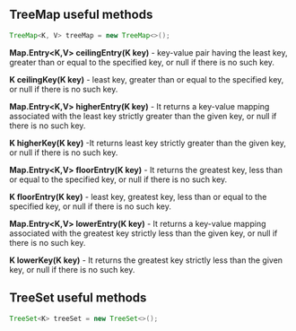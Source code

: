 ## TreeMap useful methods

```java
TreeMap<K, V> treeMap = new TreeMap<>();
```

**Map.Entry<K,V> ceilingEntry(K key)** - key-value pair having the least key, greater than or equal to the specified key, or null if there is no such key. 

**K ceilingKey(K key)** - least key, greater than or equal to the specified key, or null if there is no such key.

**Map.Entry<K,V> higherEntry(K key)**	- It returns a key-value mapping associated with the least key strictly greater than the given key, or null if there is no such key.

**K higherKey(K key)**	-It returns least key strictly greater than the given key, or null if there is no such key.

**Map.Entry<K,V> floorEntry(K key)**	- It returns the greatest key, less than or equal to the specified key, or null if there is no such key.

**K floorEntry(K key)** - least key, greatest key, less than or equal to the specified key, or null if there is no such key.

**Map.Entry<K,V> lowerEntry(K key)** -	It returns a key-value mapping associated with the greatest key strictly less than the given key, or null if there is no such key.

**K lowerKey(K key)**	- It returns the greatest key strictly less than the given key, or null if there is no such key.

## TreeSet useful methods

```java
TreeSet<K> treeSet = new TreeSet<>();
```
